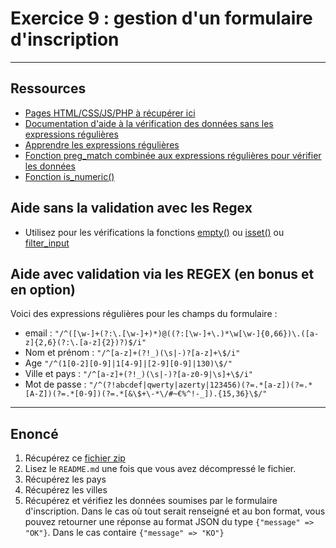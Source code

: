 # Exercice 9 : gestion d'un formulaire d'inscription

---

## Ressources

- [Pages HTML/CSS/JS/PHP à récupérer ici](./ressources/app.zip)
- [Documentation d'aide à la vérification des données sans les expressions régulières](https://www.php.net/manual/fr/function.filter-var.php)
- [Apprendre les expressions régulières](https://regexlearn.com/fr/learn/regex101)
- [Fonction preg_match combinée aux expressions régulières pour vérifier les données](https://www.php.net/manual/fr/function.preg-match)
- [Fonction is_numeric()](https://www.php.net/manual/fr/function.is-numeric.php)

## Aide sans la validation avec les Regex

- Utilisez pour les vérifications la fonctions [empty()](https://www.php.net/manual/fr/function.empty) ou [isset()](https://www.php.net/manual/fr/function.isset.php) ou [filter_input](https://www.php.net/manual/fr/function.filter-input.php)

## Aide avec validation via les REGEX (en bonus et en option)

Voici des expressions régulières pour les champs du formulaire :
- email : `"/^([\w-]+(?:\.[\w-]+)*)@((?:[\w-]+\.)*\w[\w-]{0,66})\.([a-z]{2,6}(?:\.[a-z]{2})?)$/i"`
- Nom et prénom :  `"/^[a-z]+(?!_)(\s|-)?[a-z]+\$/i"`
- Age `"/^(1[0-2][0-9]|1[4-9]|[2-9][0-9]|130)\$/"`
- Ville et pays : `"/^[a-z]+(?!_)(\s|-)?[a-z0-9|\s]+\$/i"`
- Mot de passe : `"/^(?!abcdef|qwerty|azerty|123456)(?=.*[a-z])(?=.*[A-Z])(?=.*[0-9])(?=.*[&\$+\-*\/#~€%^!-_]).{15,36}\$/"`

---

## Enoncé

1. Récupérez ce [fichier zip](./ressources/app.zip)
2. Lisez le `README.md` une fois que vous avez décompressé le fichier.
3. Récupérez les pays
4. Récupérez les villes
3. Récupérez et vérifiez les données soumises par le formulaire d'inscription.
Dans le cas où tout serait renseigné et au bon format, vous pouvez retourner une réponse au format JSON du type `{"message" => "OK"}`.
Dans le cas contaire `{"message" => "KO"}`
